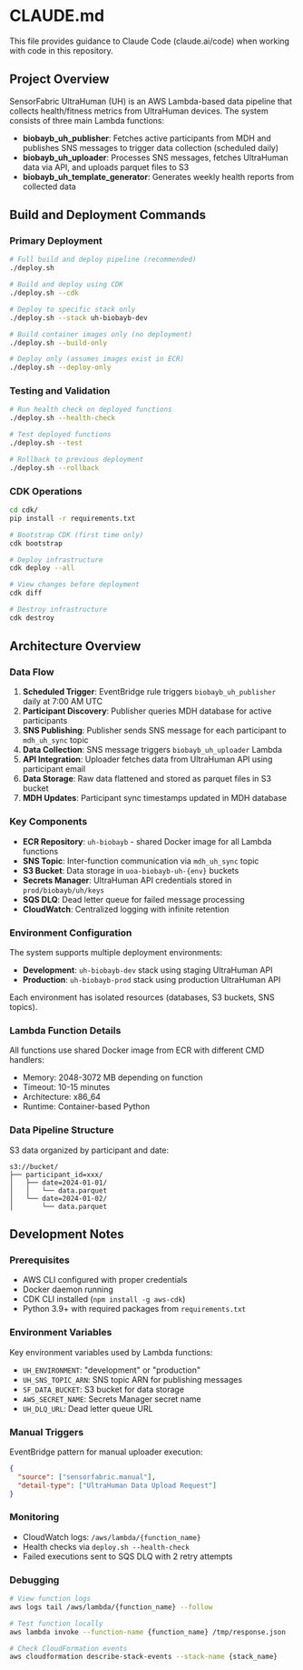 # CLAUDE.md

This file provides guidance to Claude Code (claude.ai/code) when working with code in this repository.

## Project Overview

SensorFabric UltraHuman (UH) is an AWS Lambda-based data pipeline that collects health/fitness metrics from UltraHuman devices. The system consists of three main Lambda functions:

- **biobayb_uh_publisher**: Fetches active participants from MDH and publishes SNS messages to trigger data collection (scheduled daily)
- **biobayb_uh_uploader**: Processes SNS messages, fetches UltraHuman data via API, and uploads parquet files to S3
- **biobayb_uh_template_generator**: Generates weekly health reports from collected data

## Build and Deployment Commands

### Primary Deployment
```bash
# Full build and deploy pipeline (recommended)
./deploy.sh

# Build and deploy using CDK
./deploy.sh --cdk

# Deploy to specific stack only
./deploy.sh --stack uh-biobayb-dev

# Build container images only (no deployment)
./deploy.sh --build-only

# Deploy only (assumes images exist in ECR)
./deploy.sh --deploy-only
```

### Testing and Validation
```bash
# Run health check on deployed functions
./deploy.sh --health-check

# Test deployed functions
./deploy.sh --test

# Rollback to previous deployment
./deploy.sh --rollback
```

### CDK Operations
```bash
cd cdk/
pip install -r requirements.txt

# Bootstrap CDK (first time only)
cdk bootstrap

# Deploy infrastructure
cdk deploy --all

# View changes before deployment
cdk diff

# Destroy infrastructure
cdk destroy
```

## Architecture Overview

### Data Flow
1. **Scheduled Trigger**: EventBridge rule triggers `biobayb_uh_publisher` daily at 7:00 AM UTC
2. **Participant Discovery**: Publisher queries MDH database for active participants
3. **SNS Publishing**: Publisher sends SNS message for each participant to `mdh_uh_sync` topic
4. **Data Collection**: SNS message triggers `biobayb_uh_uploader` Lambda
5. **API Integration**: Uploader fetches data from UltraHuman API using participant email
6. **Data Storage**: Raw data flattened and stored as parquet files in S3 bucket
7. **MDH Updates**: Participant sync timestamps updated in MDH database

### Key Components
- **ECR Repository**: `uh-biobayb` - shared Docker image for all Lambda functions
- **SNS Topic**: Inter-function communication via `mdh_uh_sync` topic
- **S3 Bucket**: Data storage in `uoa-biobayb-uh-{env}` buckets
- **Secrets Manager**: UltraHuman API credentials stored in `prod/biobayb/uh/keys`
- **SQS DLQ**: Dead letter queue for failed message processing
- **CloudWatch**: Centralized logging with infinite retention

### Environment Configuration
The system supports multiple deployment environments:
- **Development**: `uh-biobayb-dev` stack using staging UltraHuman API
- **Production**: `uh-biobayb-prod` stack using production UltraHuman API

Each environment has isolated resources (databases, S3 buckets, SNS topics).

### Lambda Function Details
All functions use shared Docker image from ECR with different CMD handlers:
- Memory: 2048-3072 MB depending on function
- Timeout: 10-15 minutes
- Architecture: x86_64
- Runtime: Container-based Python

### Data Pipeline Structure
S3 data organized by participant and date:
```
s3://bucket/
├── participant_id=xxx/
│   ├── date=2024-01-01/
│   │   └── data.parquet
│   └── date=2024-01-02/
│       └── data.parquet
```

## Development Notes

### Prerequisites
- AWS CLI configured with proper credentials
- Docker daemon running
- CDK CLI installed (`npm install -g aws-cdk`)
- Python 3.9+ with required packages from `requirements.txt`

### Environment Variables
Key environment variables used by Lambda functions:
- `UH_ENVIRONMENT`: "development" or "production"
- `UH_SNS_TOPIC_ARN`: SNS topic ARN for publishing messages
- `SF_DATA_BUCKET`: S3 bucket for data storage
- `AWS_SECRET_NAME`: Secrets Manager secret name
- `UH_DLQ_URL`: Dead letter queue URL

### Manual Triggers
EventBridge pattern for manual uploader execution:
```json
{
  "source": ["sensorfabric.manual"],
  "detail-type": ["UltraHuman Data Upload Request"]
}
```

### Monitoring
- CloudWatch logs: `/aws/lambda/{function_name}`
- Health checks via `deploy.sh --health-check`
- Failed executions sent to SQS DLQ with 2 retry attempts

### Debugging
```bash
# View function logs
aws logs tail /aws/lambda/{function_name} --follow

# Test function locally
aws lambda invoke --function-name {function_name} /tmp/response.json

# Check CloudFormation events
aws cloudformation describe-stack-events --stack-name {stack_name}
```